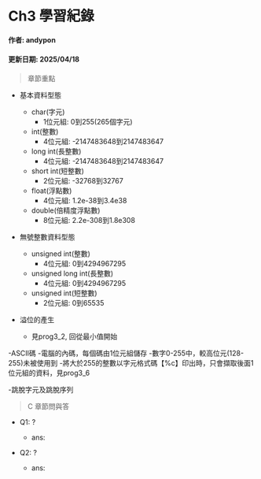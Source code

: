 # Ch3 學習紀錄
#### 作者: andypon
#### 更新日期: 2025/04/18  

> 章節重點   

- 基本資料型態
  - char(字元)
    - 1位元組: 0到255(265個字元)
  - int(整數)
    - 4位元組: -2147483648到2147483647
  - long int(長整數)
    - 4位元組: -2147483648到2147483647
  - short int(短整數)
    - 2位元組: -32768到32767
  - float(浮點數)
    - 4位元組: 1.2e-38到3.4e38
  - double(倍精度浮點數)
    - 8位元組: 2.2e-308到1.8e308
  

- 無號整數資料型態
  - unsigned int(整數)
    - 4位元組: 0到4294967295
  - unsigned long int(長整數)
    - 4位元組: 0到4294967295
  - unsigned int(短整數)
    - 2位元組: 0到65535
   
- 溢位的產生
  - 見prog3_2, 回從最小值開始
 
-ASCII碼
  -電腦的內碼，每個碼由1位元組儲存
  -數字0-255中，較高位元(128-255)未被使用到
  -將大於255的整數以字元格式碼【%c】印出時，只會擷取後面1位元組的資料，見prog3_6

-跳脫字元及跳脫序列

> C 章節問與答
- Q1: ?
  - ans: 

- Q2: ?
  - ans: 

